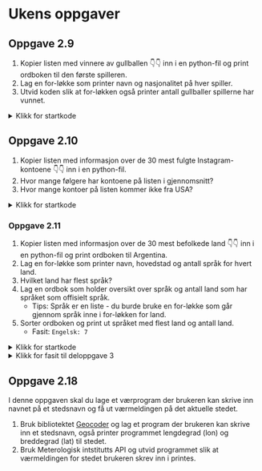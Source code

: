 # Ukens oppgaver

## Oppgave 2.9

1. Kopier listen med vinnere av gullballen 👇👇 inn i en python-fil og print ordboken til den første spilleren.
2. Lag en for-løkke som printer navn og nasjonalitet på hver spiller.
3. Utvid koden slik at for-løkken også printer antall gullballer spillerne har vunnet.

<details>
<summary>Klikk for startkode</summary>

```python
gullballen = [
  {
    "navn": "Luís Figo",
    "år": [2000],
    "nasjonalitet": "Portugal",
    "klubber": ["Real Madrid"]
  },
  {
    "navn": "Michael Owen",
    "år": [2001],
    "nasjonalitet": "England",
    "klubber": ["Liverpool"]
  },
  {
    "navn": "Ronaldo",
    "år": [2002],
    "nasjonalitet": "Brasil",
    "klubber": ["Real Madrid"]
  },
  {
    "navn": "Pavel Nedvěd",
    "år": [2003],
    "nasjonalitet": "Tsjekkia",
    "klubber": ["Juventus"]
  },
  {
    "navn": "Andriy Shevchenko",
    "år": [2004],
    "nasjonalitet": "Ukraina",
    "klubber": ["Milan"]
  },
  {
    "navn": "Ronaldinho",
    "år": [2005],
    "nasjonalitet": "Brasil",
    "klubber": ["Barcelona"]
  },
  {
    "navn": "Fabio Cannavaro",
    "år": [2006],
    "nasjonalitet": "Italia",
    "klubber": ["Real Madrid"]
  },
  {
    "navn": "Kaká",
    "år": [2007],
    "nasjonalitet": "Brasil",
    "klubber": ["Milan"]
  },
  {
    "navn": "Cristiano Ronaldo",
    "år": [2008, 2013, 2014, 2016, 2017],
    "nasjonalitet": "Portugal",
    "klubber": ["Manchester United", "Real Madrid"]
  },
  {
    "navn": "Lionel Messi",
    "år": [2009, 2010, 2011, 2012, 2015, 2019, 2021, 2023],
    "nasjonalitet": "Argentina",
    "klubber": ["Barcelona", "Paris Saint-Germain F.C.", "Inter Miami"]
  },
  {
    "navn": "Luka Modric",
    "år": [2018],
    "nasjonalitet": "Kroatia",
    "klubber": ["Real Madrid"]
  },
  {
    "navn": "Karim Benzema",
    "år": [2022],
    "nasjonalitet": "Frankrike",
    "klubber": ["Real Madrid"]
  }
]
```

</details>

## Oppgave 2.10

1. Kopier listen med informasjon over de 30 mest fulgte Instagram-kontoene 👇👇 inn i en python-fil.
2. Hvor mange følgere har kontoene på listen i gjennomsnitt?
3. Hvor mange kontoer på listen kommer ikke fra USA?

<details>
<summary>Klikk for startkode</summary>

```python
top_30 = [
    {"name": "Cristiano Ronaldo", "account": "@cristiano", "followers": 617.16, "nationality": "Portugal"},
    {"name": "Leo Messi", "account": "@leomessi", "followers": 497.05, "nationality": "Argentina"},
    {"name": "Selena Gomez", "account": "@selenagomez", "followers": 429.66, "nationality": "United States"},
    {"name": "Kylie Jenner", "account": "@kyliejenner", "followers": 399.45, "nationality": "United States"},
    {"name": "Dwayne Johnson", "account": "@therock", "followers": 395.59, "nationality": "United States"},
    {"name": "Ariana Grande", "account": "@arianagrande", "followers": 380.78, "nationality": "United States"},
    {"name": "Kim Kardashian", "account": "@kimkardashian", "followers": 364, "nationality": "United States"},
    {"name": "Beyoncé", "account": "@beyonce", "followers": 319.6, "nationality": "United States"},
    {"name": "Khloé Kardashian", "account": "@khloekardashian", "followers": 311.3, "nationality": "United States"},
    {"name": "Nike", "account": "@nike", "followers": 306, "nationality": "United States"},
    {"name": "Justin Bieber", "account": "@justinbieber", "followers": 304.9, "nationality": "Canada"},
    {"name": "Taylor Swift", "account": "@taylorswift", "followers": 282.8, "nationality": "United States"},
    {"name": "Neymar Jr", "account": "@neymarjr", "followers": 282.7, "nationality": "Brazil"},
    {"name": "Kendall Jenner", "account": "@kendalljenner", "followers": 279.9, "nationality": "United States"},
    {"name": "Jennifer Lopez", "account": "@jlo", "followers": 277.2, "nationality": "United States"},
    {"name": "Nicki Minaj", "account": "@nickiminaj", "followers": 262.5, "nationality": "Trinidad and Tobago"},
    {"name": "National Geographic", "account": "@natgeo", "followers": 206.9, "nationality": "United States"},
    {"name": "Lionel Andrés Messi Cuccittini", "account": "@leomessi10", "followers": 201.8, "nationality": "Argentina"},
    {"name": "Miley Cyrus", "account": "@mileycyrus", "followers": 198.7, "nationality": "United States"},
    {"name": "Katy Perry", "account": "@katyperry", "followers": 198.4, "nationality": "United States"},
    {"name": "Kourtney Kardashian", "account": "@kourtneykardash", "followers": 196.8, "nationality": "United States"},
    {"name": "Kevin Hart", "account": "@kevinhart4real", "followers": 195.8, "nationality": "United States"},
    {"name": "Ellen DeGeneres", "account": "@theellenshow", "followers": 194.7, "nationality": "United States"},
    {"name": "Virat Kohli", "account": "@virat.kohli", "followers": 194.5, "nationality": "India"},
    {"name": "Billie Eilish", "account": "@billieeilish", "followers": 193.9, "nationality": "United States"},
    {"name": "Rihanna", "account": "@badgalriri", "followers": 191.5, "nationality": "Barbados"},
    {"name": "Zendaya", "account": "@zendaya", "followers": 190.9, "nationality": "United States"},
    {"name": "Drake", "account": "@champagnepapi", "followers": 190.8, "nationality": "Canada"},
    {"name": "Emma Watson", "account": "@emmawatson", "followers": 189.7, "nationality": "United Kingdom"},
    {"name": "LeBron James", "account": "@kingjames", "followers": 188.8, "nationality": "United States"}
]
```

</details>

### Oppgave 2.11

1. Kopier listen med informasjon over de 30 mest befolkede land 👇👇 inn i en python-fil og print ordboken til Argentina.
2. Lag en for-løkke som printer navn, hovedstad og antall språk for hvert land.
3. Hvilket land har flest språk?
4. Lag en ordbok som holder oversikt over språk og antall land som har språket som offisielt språk.
    - Tips: Språk er en liste - du burde bruke en for-løkke som går gjennom språk inne i for-løkken for land.
5. Sorter ordboken og print ut språket med flest land og antall land.
    - Fasit: `Engelsk: 7`

<details>
<summary>Klikk for startkode</summary>

```python
land_info = [
    {"land": "Kina", "hovedstad": "Beijing", "befolkning": 1410000000, "språk": ["Mandarin"]},
    {"land": "India", "hovedstad": "New Delhi", "befolkning": 1390000000, "språk": ["Hindi", "Engelsk"]},
    {"land": "USA", "hovedstad": "Washington, D.C.", "befolkning": 331000000, "språk": ["Engelsk"]},
    {"land": "Indonesia", "hovedstad": "Jakarta", "befolkning": 273000000, "språk": ["Indonesisk"]},
    {"land": "Pakistan", "hovedstad": "Islamabad", "befolkning": 225000000, "språk": ["Urdu", "Engelsk"]},
    {"land": "Brasil", "hovedstad": "Brasília", "befolkning": 213000000, "språk": ["Portugisisk"]},
    {"land": "Nigeria", "hovedstad": "Abuja", "befolkning": 211000000, "språk": ["Engelsk"]},
    {"land": "Bangladesh", "hovedstad": "Dhaka", "befolkning": 166000000, "språk": ["Bengali"]},
    {"land": "Russland", "hovedstad": "Moskva", "befolkning": 146000000, "språk": ["Russisk"]},
    {"land": "Mexico", "hovedstad": "Mexico City", "befolkning": 128000000, "språk": ["Spansk"]},
    {"land": "Japan", "hovedstad": "Tokyo", "befolkning": 125000000, "språk": ["Japansk"]},
    {"land": "Etiopia", "hovedstad": "Addis Ababa", "befolkning": 118000000, "språk": ["Amharisk"]},
    {"land": "Filippinene", "hovedstad": "Manila", "befolkning": 113000000, "språk": ["Filippinsk"]},
    {"land": "Egypt", "hovedstad": "Kairo", "befolkning": 104000000, "språk": ["Arabisk"]},
    {"land": "Vietnam", "hovedstad": "Hanoi", "befolkning": 97400000, "språk": ["Vietnamesisk"]},
    {"land": "DR Kongo", "hovedstad": "Kinshasa", "befolkning": 90000000, "språk": ["Fransk"]},
    {"land": "Turkey", "hovedstad": "Ankara", "befolkning": 83700000, "språk": ["Tyrkisk"]},
    {"land": "Iran", "hovedstad": "Teheran", "befolkning": 83700000, "språk": ["Persisk"]},
    {"land": "Tyskland", "hovedstad": "Berlin", "befolkning": 83000000, "språk": ["Tysk"]},
    {"land": "Thailand", "hovedstad": "Bangkok", "befolkning": 70000000, "språk": ["Thai"]},
    {"land": "Frankrike", "hovedstad": "Paris", "befolkning": 67000000, "språk": ["Fransk"]},
    {"land": "Storbritannia", "hovedstad": "London", "befolkning": 67000000, "språk": ["Engelsk"]},
    {"land": "Italia", "hovedstad": "Roma", "befolkning": 60300000, "språk": ["Italiensk"]},
    {"land": "Sør-Afrika", "hovedstad": "Pretoria, Cape Town, Bloemfontein", "befolkning": 60000000,
     "språk": ["Afrikaans", "Engelsk", "isiNdebele", "isiXhosa", "isiZulu", "sesotho", "Setswana", "siSwati", "Tshivenda", "Xitsonga"]},
    {"land": "Myanmar", "hovedstad": "Naypyidaw", "befolkning": 54400000, "språk": ["Burmese"]},
    {"land": "Sør-Korea", "hovedstad": "Seoul", "befolkning": 51700000, "språk": ["Koreansk"]},
    {"land": "Colombia", "hovedstad": "Bogotá", "befolkning": 50300000, "språk": ["Spansk"]},
    {"land": "Kenya", "hovedstad": "Nairobi", "befolkning": 49000000, "språk": ["Swahili", "Engelsk"]},
    {"land": "Spania", "hovedstad": "Madrid", "befolkning": 47000000, "språk": ["Spansk"]},
    {"land": "Argentina", "hovedstad": "Buenos Aires", "befolkning": 45000000, "språk": ["Spansk"]},
]
```

</details>

<details>
<summary>Klikk for fasit til deloppgave 3</summary>

```python
{
  'Mandarin': 1,
  'Hindi': 1,
  'Engelsk': 7,
  'Indonesisk': 1,
  'Urdu': 1,
  'Portugisisk': 1,
  'Bengali': 1,
  'Russisk': 1,
  'Spansk': 4,
  'Japansk': 1,
  'Amharisk': 1,
  'Filippinsk': 1,
  'Arabisk': 1,
  'Vietnamesisk': 1,
  'Fransk': 2,
  'Tyrkisk': 1,
  'Persisk': 1,
  'Tysk': 1,
  'Thai': 1,
  'Italiensk': 1,
  'Afrikaans': 1,
  'isiNdebele': 1,
  'isiXhosa': 1,
  'isiZulu': 1,
  'sesotho': 1,
  'Setswana': 1,
  'siSwati': 1,
  'Tshivenda': 1,
  'Xitsonga': 1,
  'Burmese': 1,
  'Koreansk': 1,
  'Swahili': 1
}
```

</details>

## Oppgave 2.18

I denne oppgaven skal du lage et værprogram der brukeren kan skrive inn navnet på et stedsnavn og få ut værmeldingen på det aktuelle stedet.

1. Bruk bibliotektet [Geocoder](https://geocoder.readthedocs.io/providers/ArcGIS.html) og lag et program der brukeren kan skrive inn et stedsnavn, også printer programmet lengdegrad (lon) og breddegrad (lat) til stedet.
2. Bruk Meterologisk intstitutts API og utvid programmet slik at værmeldingen for stedet brukeren skrev inn i printes.
